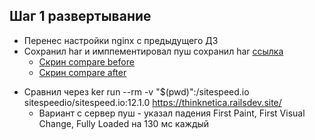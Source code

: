 ## Шаг 1 развертывание

- Перенес настройки nginx с предыдущего ДЗ
- Сохранил har и имппементировал пуш сохранил har [ссылка](https://drive.google.com/file/d/1OvC2le_Dv9o2h6PuBS6fgoqaU82sYsFJ/view?usp=sharing)
  - [Скрин compare before](https://prnt.sc/rd1d4h)
  - [Скрин compare after](https://prnt.sc/rd1daj)

* Сравнил через ker run --rm -v "\$(pwd)":/sitespeed.io sitespeedio/sitespeed.io:12.1.0 https://thinknetica.railsdev.site/
  - Вариант с сервер пуш - указал падения First Paint, First Visual Change, Fully Loaded на 130 мс каждый
